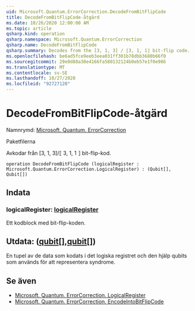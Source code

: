 ```yaml
---
uid: Microsoft.Quantum.ErrorCorrection.DecodeFromBitFlipCode
title: DecodeFromBitFlipCode-åtgärd
ms.date: 10/26/2020 12:00:00 AM
ms.topic: article
qsharp.kind: operation
qsharp.namespace: Microsoft.Quantum.ErrorCorrection
qsharp.name: DecodeFromBitFlipCode
qsharp.summary: Decodes from the [3, 1, 3] / ⟦3, 1, 1⟧ bit-flip code.
ms.openlocfilehash: be6ad5fce9eeb3eea031ff301b78dbb3680b66f0
ms.sourcegitcommit: 29e0d88a30e4166fa580132124b0eb57e1f0e986
ms.translationtype: MT
ms.contentlocale: sv-SE
ms.lasthandoff: 10/27/2020
ms.locfileid: "92727120"
---
```

# <a name="decodefrombitflipcode-operation"></a>DecodeFromBitFlipCode-åtgärd

Namnrymd: [Microsoft. Quantum. ErrorCorrection](xref:Microsoft.Quantum.ErrorCorrection)

Paketfilerna [](https://nuget.org/packages/)


Avkodar från [3, 1, 3]/⟦ 3, 1, 1 ⟧ bit-flip-kod.

```qsharp
operation DecodeFromBitFlipCode (logicalRegister : Microsoft.Quantum.ErrorCorrection.LogicalRegister) : (Qubit[], Qubit[])
```


## <a name="input"></a>Indata

### <a name="logicalregister--logicalregister"></a>logicalRegister: [logicalRegister](xref:Microsoft.Quantum.ErrorCorrection.LogicalRegister)

Ett kodblock med bit-flip-koden.



## <a name="output--qubitqubit"></a>Utdata: ([qubit](xref:microsoft.quantum.lang-ref.qubit)[],[qubit](xref:microsoft.quantum.lang-ref.qubit)[])

En tupel av de data som kodats i det logiska registret och den hjälp qubits som används för att representera syndrome.

## <a name="see-also"></a>Se även

- [Microsoft. Quantum. ErrorCorrection. LogicalRegister](xref:Microsoft.Quantum.ErrorCorrection.LogicalRegister)
- [Microsoft. Quantum. ErrorCorrection. EncodeIntoBitFlipCode](xref:Microsoft.Quantum.ErrorCorrection.EncodeIntoBitFlipCode)
